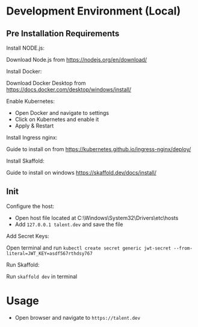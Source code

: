 # Development Environment (Local)

## Pre Installation Requirements

Install NODE.js: 

Download Node.js from https://nodejs.org/en/download/

Install Docker:

Download Docker Desktop from https://docs.docker.com/desktop/windows/install/

Enable Kubernetes:

* Open Docker and navigate to settings
* Click on Kubernetes and enable it
* Apply & Restart

Install Ingress nginx:

Guide to install on from https://kubernetes.github.io/ingress-nginx/deploy/

Install Skaffold:

Guide to install on windows https://skaffold.dev/docs/install/


## Init

Configure the host:

* Open host file located at C:\Windows\System32\Drivers\etc\hosts 
* Add `127.0.0.1 talent.dev` and save the file

Add Secret Keys:

Open terminal and run `kubectl create secret generic jwt-secret --from-literal=JWT_KEY=asdf567rthdsy767`

Run Skaffold:

Run `skaffold dev` in terminal

# Usage

* Open browser and navigate to `https://talent.dev`